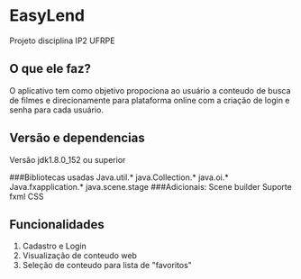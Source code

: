 # EasyLend
Projeto disciplina IP2 UFRPE

## O que ele faz?
O aplicativo tem como objetivo propociona ao usuário a conteudo de busca de filmes e direcionamente para plataforma online
com a criação de login e senha para cada usuário.

## Versão e dependencias
Versão jdk1.8.0_152 ou superior

###Bibliotecas usadas
  Java.util.*
  java.Collection.*
  java.oi.*
  Java.fxapplication.*
  java.scene.stage
###Adicionais:
  Scene builder
  Suporte fxml
  CSS
  
## Funcionalidades
1. Cadastro e Login
2. Visualização de conteudo web
3. Seleção de conteudo para lista de "favoritos"
